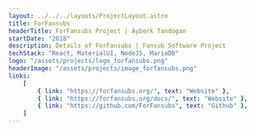 ```yaml
---
layout: ../../../layouts/ProjectLayout.astro
title: ForFansubs
headerTitle: ForFansubs Project | Ayberk Tandogan
startDate: "2018"
description: Details of ForFansubs | Fansub Software Project
techStack: "React, MaterialUI, NodeJS, MariaDB"
logo: "/assets/projects/logo_forfansubs.png"
headerImage: "/assets/projects/image_forfansubs.png"
links:
    [
        { link: "https://forfansubs.org/", text: "Website" },
        { link: "https://forfansubs.org/docs/", text: "Website" },
        { link: "https://github.com/ForFansubs", text: "Github" },
    ]
---
```

